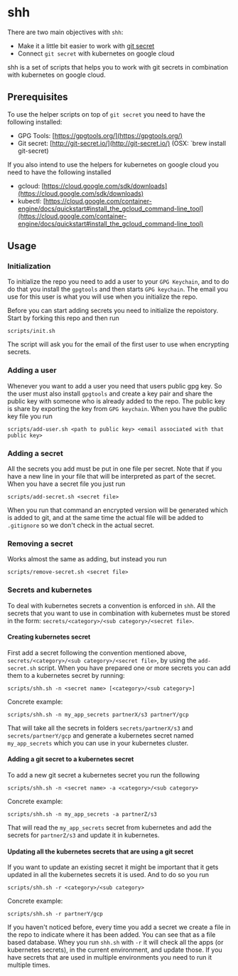 # shh

There are two main objectives with `shh`:

* Make it a little bit easier to work with [git secret](http://git-secret.io/)
* Connect `git secret` with kubernetes on google cloud


shh is a set of scripts that helps you to work with git secrets in combination with kubernetes on google cloud.

## Prerequisites

To use the helper scripts on top of `git secret` you need to have the following installed:

* GPG Tools: [https://gpgtools.org/](https://gpgtools.org/)
* Git secret: [http://git-secret.io/](http://git-secret.io/) (OSX: `brew install git-secret)

If you also intend to use the helpers for kubernetes on google cloud you need to have the following installed

* gcloud: [https://cloud.google.com/sdk/downloads](https://cloud.google.com/sdk/downloads)
* kubectl: [https://cloud.google.com/container-engine/docs/quickstart#install_the_gcloud_command-line_tool](https://cloud.google.com/container-engine/docs/quickstart#install_the_gcloud_command-line_tool)

## Usage

### Initialization

To initialize the repo you need to add a user to your `GPG Keychain`, and to do do that you install the `gpgtools` and then starts `GPG keychain`. The email you use for this user is what you will use when you initialize the repo.

Before you can start adding secrets you need to initialize the repoistory. Start by forking this repo and then run

    scripts/init.sh

The script will ask you for the email of the first user to use when encrypting secrets.

### Adding a user

Whenever you want to add a user you need that users public gpg key. So the user must also install `gpgtools` and create a key pair and share the public key with someone who is already added to the repo. The public key is share by exporting the key from `GPG keychain`. When you have the public key file you run

    scripts/add-user.sh <path to public key> <email associated with that public key>

### Adding a secret

All the secrets you add must be put in one file per secret. Note that if you have a new line in your file that will be interpreted as part of the secret. When you have a secret file you just run

    scripts/add-secret.sh <secret file>

When you run that command an encrypted version will be generated which is added to git, and at the same time the actual file will be added to `.gitignore` so we don't check in the actual secret.

### Removing a secret

Works almost the same as adding, but instead you run

    scripts/remove-secret.sh <secret file>

### Secrets and kubernetes

To deal with kubernetes secrets a convention is enforced in `shh`. All the secrets that you want to use in combination with kubernetes must be stored in the form: `secrets/<category>/<sub category>/<secret file>`.

#### Creating kubernetes secret

First add a secret following the convention mentioned above, `secrets/<category>/<sub category>/<secret file>`, by using the `add-secret.sh` script. When you have prepared one or more secrets you can add them to a kubernetes secret by running:

    scripts/shh.sh -n <secret name> [<category>/<sub category>]

Concrete example:

    scripts/shh.sh -n my_app_secrets partnerX/s3 partnerY/gcp

That will take all the secrets in folders `secrets/partnerX/s3` and `secrets/partnerY/gcp` and generate a kubernetes secret named `my_app_secrets` which you can use in your kubernetes cluster.

#### Adding a git secret to a kubernetes secret

To add a new git secret a kubernetes secret you run the following

    scripts/shh.sh -n <secret name> -a <category>/<sub category>

Concrete example:

    scripts/shh.sh -n my_app_secrets -a partnerZ/s3

That will read the `my_app_secrets` secret from kubernetes and add the secrets for `partnerZ/s3` and update it in kubernetes.

#### Updating all the kubernetes secrets that are using a git secret

If you want to update an existing secret it might be important that it gets updated in all the kubernetes secrets it is used. And to do so you run

    scripts/shh.sh -r <category>/<sub category>

Concrete example:

    scripts/shh.sh -r partnerY/gcp

If you haven't noticed before, every time you add a secret we create a file in the repo to indicate where it has been added. You can see that as a file based database. Whey you run `shh.sh` with `-r` it will check all the apps (or kubernetes secrets), in the current environment, and update those. If you have secrets that are used in multiple environments you need to run it multiple times.
